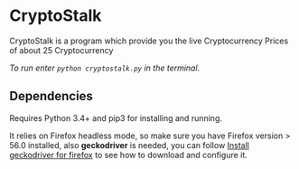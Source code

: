 # CryptoStalk
CryptoStalk is a program which provide you the live Cryptocurrency Prices of about 25 Cryptocurrency

*To run enter `python cryptostalk.py` in the terminal*.

## Dependencies

Requires Python 3.4+ and pip3 for installing and running.

It relies on Firefox headless mode, so make sure you have Firefox version > 56.0 installed, also **geckodriver** is needed, you can follow [Install geckodriver for firefox](https://askubuntu.com/questions/870530/how-to-install-geckodriver-in-ubuntu) to see how to download and configure it.
